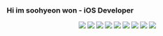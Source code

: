 <h3>Hi im soohyeon won - iOS Developer</h3>
<div align=center> 
    <img src="https://img.shields.io/badge/swift-F05138?style=flat&logo=swift&logoColor=white" />
    <img src="https://img.shields.io/badge/Fastlane-009688?style=flat&logo=Fastlane&logoColor=white" />
    <img src="https://img.shields.io/badge/MySQL-4479A1?style=flat&logo=MySQL&logoColor=white" />
    <img src="https://img.shields.io/badge/MySQL-4479A1?style=flat&logo=MySQL&logoColor=white" />
    <img src="https://img.shields.io/badge/Java-007396?style=flat&logo=Java&logoColor=white" />
    <img src="https://img.shields.io/badge/CreateReactApp-09D3AC?style=flat&logo=CreateReactApp&logoColor=white" />
    <img src="https://img.shields.io/badge/Spring-6DB33F?style=flat&logo=Spring&logoColor=white" />
    <img src="https://img.shields.io/badge/Git-F05032?style=flat&logo=Git&logoColor=white" />
    <img src="https://img.shields.io/badge/Docker-2496ED?style=flat&logo=Docker&logoColor=white" />
</div>
